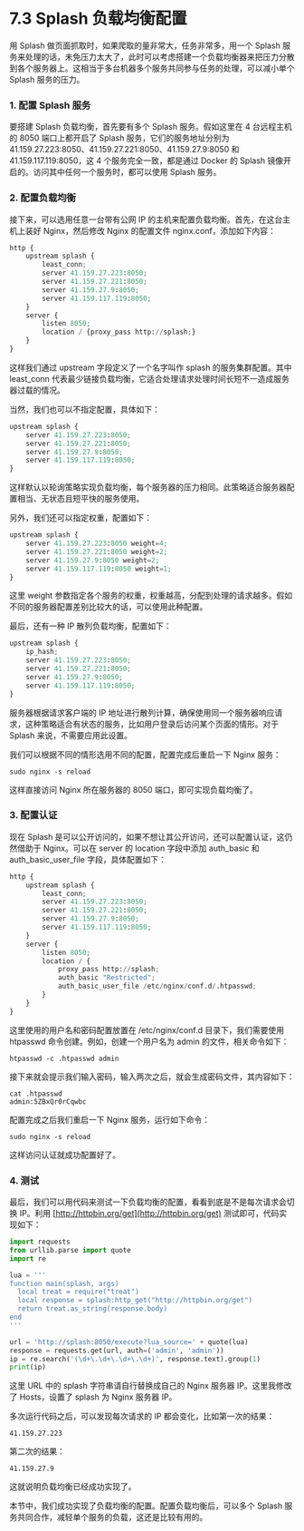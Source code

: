# 7.3 Splash 负载均衡配置 

用 Splash 做页面抓取时，如果爬取的量非常大，任务非常多，用一个 Splash 服务来处理的话，未免压力太大了，此时可以考虑搭建一个负载均衡器来把压力分散到各个服务器上。这相当于多台机器多个服务共同参与任务的处理，可以减小单个 Splash 服务的压力。

### 1. 配置 Splash 服务

要搭建 Splash 负载均衡，首先要有多个 Splash 服务。假如这里在 4 台远程主机的 8050 端口上都开启了 Splash 服务，它们的服务地址分别为 41.159.27.223:8050、41.159.27.221:8050、41.159.27.9:8050 和 41.159.117.119:8050，这 4 个服务完全一致，都是通过 Docker 的 Splash 镜像开启的。访问其中任何一个服务时，都可以使用 Splash 服务。

### 2. 配置负载均衡

接下来，可以选用任意一台带有公网 IP 的主机来配置负载均衡。首先，在这台主机上装好 Nginx，然后修改 Nginx 的配置文件 nginx.conf，添加如下内容：

```python
http {
	upstream splash {
		least_conn;
		server 41.159.27.223:8050;
		server 41.159.27.221:8050;
		server 41.159.27.9:8050;
		server 41.159.117.119:8050;
	}
	server {
		listen 8050;
		location / {proxy_pass http://splash;}
	}
}
```


这样我们通过 upstream 字段定义了一个名字叫作 splash 的服务集群配置。其中 least_conn 代表最少链接负载均衡，它适合处理请求处理时间长短不一造成服务器过载的情况。

当然，我们也可以不指定配置，具体如下：

```python
upstream splash {
	server 41.159.27.223:8050;
	server 41.159.27.221:8050;
	server 41.159.27.9:8050;
	server 41.159.117.119:8050;
}
```

这样默认以轮询策略实现负载均衡，每个服务器的压力相同。此策略适合服务器配置相当、无状态且短平快的服务使用。

另外，我们还可以指定权重，配置如下：

```python
upstream splash {
	server 41.159.27.223:8050 weight=4;
	server 41.159.27.221:8050 weight=2;
	server 41.159.27.9:8050 weight=2;
	server 41.159.117.119:8050 weight=1;
}
```


这里 weight 参数指定各个服务的权重，权重越高，分配到处理的请求越多。假如不同的服务器配置差别比较大的话，可以使用此种配置。

最后，还有一种 IP 散列负载均衡，配置如下：

```python
upstream splash {
    ip_hash;
	server 41.159.27.223:8050;
	server 41.159.27.221:8050;
	server 41.159.27.9:8050;
	server 41.159.117.119:8050;
}
```

服务器根据请求客户端的 IP 地址进行散列计算，确保使用同一个服务器响应请求，这种策略适合有状态的服务，比如用户登录后访问某个页面的情形。对于 Splash 来说，不需要应用此设置。

我们可以根据不同的情形选用不同的配置，配置完成后重启一下 Nginx 服务：

```
sudo nginx -s reload
```

这样直接访问 Nginx 所在服务器的 8050 端口，即可实现负载均衡了。


### 3. 配置认证

现在 Splash 是可以公开访问的，如果不想让其公开访问，还可以配置认证，这仍然借助于 Nginx。可以在 server 的 location 字段中添加 auth_basic 和 auth_basic_user_file 字段，具体配置如下：

```python
http {
	upstream splash {
		least_conn;
		server 41.159.27.223:8050;
    	server 41.159.27.221:8050;
    	server 41.159.27.9:8050;
    	server 41.159.117.119:8050;
	}
	server {
		listen 8050;
		location / {
            proxy_pass http://splash;
            auth_basic "Restricted";
            auth_basic_user_file /etc/nginx/conf.d/.htpasswd;
        }
	}
}
```
这里使用的用户名和密码配置放置在 /etc/nginx/conf.d 目录下，我们需要使用 htpasswd 命令创建。例如，创建一个用户名为 admin 的文件，相关命令如下：
```
htpasswd -c .htpasswd admin
```
接下来就会提示我们输入密码，输入两次之后，就会生成密码文件，其内容如下：
```
cat .htpasswd 
admin:5ZBxQr0rCqwbc
```
配置完成之后我们重启一下 Nginx 服务，运行如下命令：
```
sudo nginx -s reload
```

这样访问认证就成功配置好了。

### 4. 测试

最后，我们可以用代码来测试一下负载均衡的配置，看看到底是不是每次请求会切换 IP。利用 [http://httpbin.org/get](http://httpbin.org/get) 测试即可，代码实现如下：

```python
import requests
from urllib.parse import quote
import re

lua = '''
function main(splash, args)
  local treat = require("treat")
  local response = splash:http_get("http://httpbin.org/get")
  return treat.as_string(response.body)
end
'''

url = 'http://splash:8050/execute?lua_source=' + quote(lua)
response = requests.get(url, auth=('admin', 'admin'))
ip = re.search('(\d+\.\d+\.\d+\.\d+)', response.text).group(1)
print(ip)
```

这里 URL 中的 splash 字符串请自行替换成自己的 Nginx 服务器 IP。这里我修改了 Hosts，设置了 splash 为 Nginx 服务器 IP。

多次运行代码之后，可以发现每次请求的 IP 都会变化，比如第一次的结果：

```
41.159.27.223
```

第二次的结果：

```
41.159.27.9
```

这就说明负载均衡已经成功实现了。


本节中，我们成功实现了负载均衡的配置。配置负载均衡后，可以多个 Splash 服务共同合作，减轻单个服务的负载，这还是比较有用的。